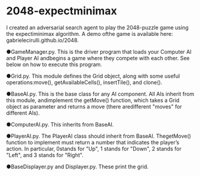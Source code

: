 # 2048-expectminimax
I created an adversarial search agent to play the 2048-puzzle game using the expectiminimax algorithm. A demo ofthe game is available here: gabrielecirulli.github.io/2048.

●GameManager.py​. This is the driver program that loads your Computer AI and Player AI andbegins a game where they compete with each other. See below on how to execute this program.

●Grid.py​. This module defines the Grid object, along with some useful operations:move()​, ​getAvailableCells()​, ​insertTile()​, and ​clone()​.

●BaseAI.py​. This is the base class for any AI component. All AIs inherit from this module, andimplement the ​getMove()​ function, which takes a Grid object as parameter and returns a move (there aredifferent "moves" for different AIs).

●ComputerAI.py​. This inherits from BaseAI.

●PlayerAI.py​. The PlayerAI class should inherit from BaseAI. ThegetMove()​ function to implement must return a number that indicates the player’s action. In particular, ​0stands for "Up", 1 stands for "Down", 2 stands for "Left", and 3 stands for "Right"​.

●BaseDisplayer.py​ and ​Displayer.py​. These print the grid.
